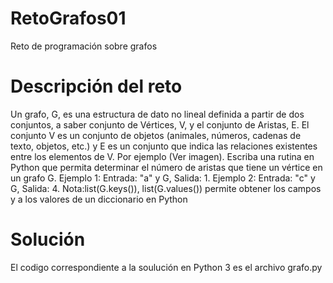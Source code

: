 # RetoGrafos01
Reto de programación sobre grafos
# Descripción del reto  
Un grafo, G, es una estructura de dato no lineal definida a partir de dos conjuntos, a saber conjunto de Vértices, V, y el conjunto de Aristas, E. El conjunto V es un conjunto de objetos (animales, números, cadenas de texto, objetos, etc.) y E es un conjunto que indica las relaciones existentes entre los elementos de V. Por ejemplo (Ver imagen). Escriba una rutina en Python que permita determinar el número de aristas que tiene un vértice en un grafo G. Ejemplo 1: Entrada: "a" y G, Salida: 1. Ejemplo 2: Entrada: "c" y G, Salida: 4. Nota:list(G.keys()), list(G.values()) permite obtener los campos y a los valores de un diccionario en Python  
# Solución  
El codigo correspondiente a la soulución en Python 3 es el archivo grafo.py
